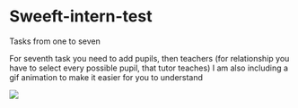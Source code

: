 # Sweeft-intern-test 

Tasks from one to seven

For seventh task you need to add pupils, then teachers (for relationship you have to select every possible pupil, that tutor teaches) 
I am also including a gif animation to make it easier for you to understand

![](http://i.imgur.com/Ssfp7.gif)
